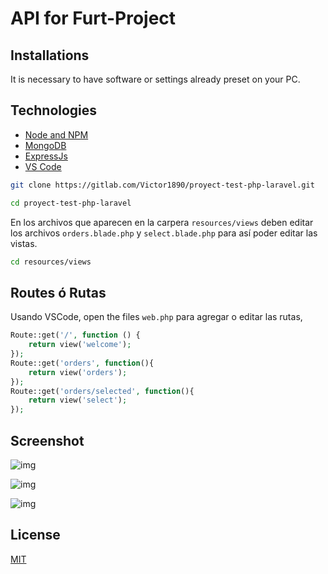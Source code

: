 
# API for Furt-Project

## Installations

It is necessary to have software or settings already preset on your PC.

## Technologies

* [Node and NPM](https://nodejs.org/en/)
* [MongoDB](https://www.mongodb.com/)
* [ExpressJs](https://expressjs.com/)
* [VS Code](https://code.visualstudio.com/)

```bash
git clone https://gitlab.com/Victor1890/proyect-test-php-laravel.git
```

```bash
cd proyect-test-php-laravel
```

En los archivos que aparecen en la carpera `resources/views` deben editar los archivos `orders.blade.php` y `select.blade.php` para así poder editar las vistas.

```bash
cd resources/views
```

## Routes ó Rutas

Usando VSCode, open the files `web.php` para agregar o editar las rutas,

```php
Route::get('/', function () {
    return view('welcome');
});
Route::get('orders', function(){
    return view('orders');
});
Route::get('orders/selected', function(){
    return view('select');
});
```

## Screenshot

![img](design/img1.png)

![img](design/img2.png)

![img](design/img3.png)

## License

[MIT](https://choosealicense.com/licenses/mit/)